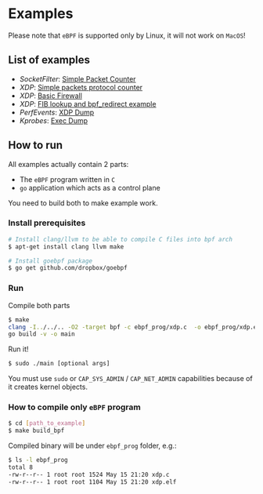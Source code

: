 # Examples

Please note that `eBPF` is supported only by Linux, it will not work on `MacOS`!

## List of examples
- *SocketFilter*: [Simple Packet Counter](https://github.com/dropbox/goebpf/tree/master/examples/socket_filter/packet_counter)
- *XDP*: [Simple packets protocol counter](https://github.com/dropbox/goebpf/tree/master/examples/xdp/packet_counter)
- *XDP*: [Basic Firewall](https://github.com/dropbox/goebpf/tree/master/examples/xdp/basic_firewall)
- *XDP*: [FIB lookup and bpf_redirect example](https://github.com/dropbox/goebpf/tree/master/examples/xdp/bpf_redirect_map)
- *PerfEvents*: [XDP Dump](https://github.com/dropbox/goebpf/tree/master/examples/xdp/xdp_dump)
- *Kprobes*: [Exec Dump](https://github.com/dropbox/goebpf/tree/master/examples/kprobe/exec_dump)

## How to run
All examples actually contain 2 parts:
- The `eBPF` program written in `C`
- `go` application which acts as a control plane

You need to build both to make example work.

### Install prerequisites
```bash
# Install clang/llvm to be able to compile C files into bpf arch
$ apt-get install clang llvm make

# Install goebpf package
$ go get github.com/dropbox/goebpf

```

### Run
Compile both parts
```bash
$ make
clang -I../../.. -O2 -target bpf -c ebpf_prog/xdp.c  -o ebpf_prog/xdp.elf
go build -v -o main
```
Run it!

```bash
$ sudo ./main [optional args]
```
You must use `sudo` or `CAP_SYS_ADMIN` / `CAP_NET_ADMIN` capabilities because of it creates kernel objects.

### How to compile only `eBPF` program
```bash
$ cd [path_to_example]
$ make build_bpf
```
Compiled binary will be under `ebpf_prog` folder, e.g.:
```bash
$ ls -l ebpf_prog
total 8
-rw-r--r-- 1 root root 1524 May 15 21:20 xdp.c
-rw-r--r-- 1 root root 1104 May 15 21:20 xdp.elf
```
